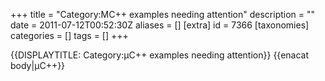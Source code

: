 +++
title = "Category:ΜC++ examples needing attention"
description = ""
date = 2011-07-12T00:52:30Z
aliases = []
[extra]
id = 7366
[taxonomies]
categories = []
tags = []
+++

{{DISPLAYTITLE: Category:μC++ examples needing attention}}
{{enacat body|μC++}}
